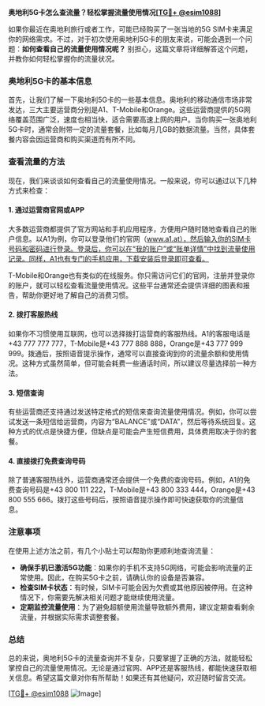 **奥地利5G卡怎么查流量？轻松掌握流量使用情况[[TG💪+ @esim1088](https://t.me/s/esim1088)]**

如果你最近在奥地利旅行或者工作，可能已经购买了一张当地的5G SIM卡来满足你的网络需求。不过，对于初次使用奥地利5G卡的朋友来说，可能会遇到一个问题：**如何查看自己的流量使用情况呢？** 别担心，这篇文章将详细解答这个问题，并教你如何轻松掌握你的流量状况。

### 奥地利5G卡的基本信息

首先，让我们了解一下奥地利5G卡的一些基本信息。奥地利的移动通信市场非常发达，三大主要运营商分别是A1、T-Mobile和Orange。这些运营商提供的5G网络覆盖范围广泛，速度也相当快，适合需要高速上网的用户。当你购买一张奥地利5G卡时，通常会附带一定的流量套餐，比如每月几GB的数据流量。当然，具体套餐内容会因运营商和购买渠道而有所不同。

### 查看流量的方法

现在，我们来谈谈如何查看自己的流量使用情况。一般来说，你可以通过以下几种方式来检查：

#### 1. **通过运营商官网或APP**
大多数运营商都提供了官方网站和手机应用程序，方便用户随时随地查看自己的账户信息。以A1为例，你可以登录他们的官网（www.a1.at），然后输入你的SIM卡号码和密码进行登录。登录后，你可以在“我的账户”或“账单详情”中找到流量使用记录。同样，A1也有专门的手机应用，下载安装后登录即可查看。

T-Mobile和Orange也有类似的在线服务。你只需访问它们的官网，注册并登录你的账户，就可以轻松查看流量使用情况。这些平台通常还会提供详细的图表和报告，帮助你更好地了解自己的消费习惯。

#### 2. **拨打客服热线**
如果你不习惯使用互联网，也可以选择拨打运营商的客服热线。A1的客服电话是+43 777 777 777，T-Mobile是+43 777 888 888，Orange是+43 777 999 999。拨通后，按照语音提示操作，通常可以直接查询到你的流量余额和使用情况。这种方式虽然简单，但可能会耗费一些通话时间，所以建议尽量选择前一种方法。

#### 3. **短信查询**
有些运营商还支持通过发送特定格式的短信来查询流量使用情况。例如，你可以尝试发送一条短信给运营商，内容为“BALANCE”或“DATA”，然后等待系统回复。这种方式的优点是快捷方便，但缺点是可能会产生短信费用，具体费用取决于你的套餐。

#### 4. **直接拨打免费查询号码**
除了普通客服热线外，运营商通常还会提供一个免费的查询号码。例如，A1的免费查询号码是+43 800 111 222，T-Mobile是+43 800 333 444，Orange是+43 800 555 666。拨打这些号码后，按照语音提示操作即可快速获取你的流量信息。

### 注意事项

在使用上述方法之前，有几个小贴士可以帮助你更顺利地查询流量：

- **确保手机已激活5G功能**：如果你的手机不支持5G网络，可能会影响流量的正常使用。因此，在购买5G卡之前，请确认你的设备是否兼容。
- **检查SIM卡状态**：有时候，SIM卡可能会因为欠费或其他原因被停用。在这种情况下，你需要先解决相关问题才能继续使用流量。
- **定期监控流量使用**：为了避免超额使用流量导致额外费用，建议定期查看剩余流量，并根据实际需求调整套餐。

### 总结

总的来说，奥地利5G卡的流量查询并不复杂，只要掌握了正确的方法，就能轻松掌控自己的流量使用情况。无论是通过官网、APP还是客服热线，都能快速获取相关信息。希望这篇文章对你有所帮助！如果还有其他疑问，欢迎随时留言交流。

[[TG💪+ @esim1088](https://t.me/s/esim1088) ![Image](https://i.postimg.cc/4NQfJmqS/Snipaste-2025-05-13-00-14-12.png)]